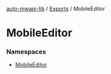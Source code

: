 [auto-mwapi-lib](../README.md) / [Exports](../modules.md) / MobileEditor

# MobileEditor <Badge type="tip" text="Module" />

### Namespaces

- [MobileEditor](MobileEditor.MobileEditor.md)
